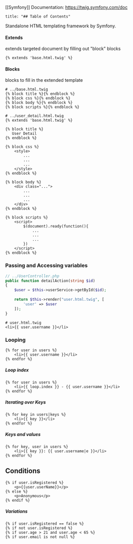 [[Symfony]]
Documentation: https://twig.symfony.com/doc

``` toc
title: "## Table of Contents"
```

Standalone HTML templating framework by Symfony.

#### Extends
extends targeted document by filling out "block" blocks 
``` twig
{% extends 'base.html.twig' %}
```

#### Blocks 
blocks to fill in the extended template
``` twig
# ../base.html.twig
{% block title %}{% endblock %}
{% block css %}{% endblock %}
{% block body %}{% endblock %}
{% block scripts %}{% endblock %}
```

``` twig
# ../user_detail.html.twig
{% extends 'base.html.twig' %}

{% block title %}  
   User Detail
{% endblock %}

{% block css %}
	<style>
		...
		...
		...
	</style>
{% endblock %}

{% block body %}
	<div class="...">
		...
		...
		...
	</div>
{% endblock %}

{% block scripts %}
	<script>
		$(document).ready(function(){
			...
			...
			...
		})
	</script>
{% endblock %}

```

### Passing and Accessing variables
``` php
// ../UserController.php
public function detailAction(string $id)  
{  
    $user = $this->userService->getById($id);  
  
    return $this->render("user.html.twig", [  
        'user' => $user
    ]);  
}
```

``` twig
# user.html.twig
<li>{{ user.username }}</li>
```

### Looping

```twig
{% for user in users %}
	<li>{{ user.username }}</li>
{% endfor %}
```

##### Loop index

```twig
{% for user in users %}
	<li>{{ loop.index }} - {{ user.username }}</li>
{% endfor %}
```

##### Iterating over Keys

```twig
{% for key in users|keys %}
	<li>{{ key }}</li>
{% endfor %}
```

##### Keys and values

```twig
{% for key, user in users %}
	<li>{{ key }}: {{ user.username|e }}</li>
{% endfor %}
```

## Conditions

```  twig
{% if user.isRegistered %}
	<p>{{user.userName}}</p>
{% else %}
	<p>Anonymous</p>
{% endif %}
```

##### Variations

``` twig
{% if user.isRegistered == false %}
{% if not user.isRegistered %}
{% if user.age > 21 and user.age < 65 %}
{% if user.email is not null %}
```
